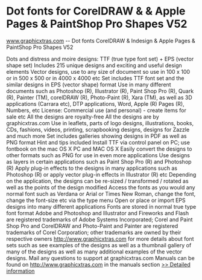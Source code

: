 # Dot fonts for CorelDRAW & & Apple Pages & PaintShop Pro Shapes V52
www.graphicxtras.com -- Dot fonts CorelDRAW & Indesign & Apple Pages & PaintShop Pro Shapes V52

Dots and distress and moire designs: TTF (true type font set) + EPS (vector shape set)
Includes 215 unique designs and exciting and useful design elements
Vector designs, use to any size of document so use in 100 x 100 or in 500 x 500 or in 4000 x 4000 etc
Set includes TTF font set and the similar designs in EPS (vector shape) format
Use in many different documents such as Photoshop (R), Illustrator (R), Paint Shop Pro (R), Quark (R), Painter (TM), corelDRAW (R), Photo-Paint (R), Xara (TM), as well as 3D applications (Carrara etc), DTP applications, Word, Apple (R) Pages (R), Numbers, etc
License: Commercial use (and personal) - create items for sale etc
All the designs are royalty-free
All the designs are by graphicxtras.com
Use in leaflets, parts of logo designs, illustrations, books, CDs, fashions, videos, printing, scrapbooking designs, designs for Zazzle and much more
Set includes galleries showing designs in PDF as well as PNG format
Hint and tips included
Install TTF via control panel on PC; use fontbook on the mac OS X
PC and MAC OS X
Easily convert the designs to other formats such as PNG for use in even more applications
Use designs as layers in certain applications such as Paint Shop Pro (R) and Photoshop (R)
Apply plug-in effects to the designs in many applications such as Photoshop (R) or apply vector plug-in effects in Illustrator (R) etc
Depending on the application, the designs can be re-sized / transformed / rotated as well as the points of the design modified
Access the fonts as you would any normal font such as Verdana or Arial or Times New Roman, change the font, change the font-size etc via the type menu
Open or place or import EPS designs into many different applications
Fonts are stored in normal true type font format
Adobe and Photoshop and Illustrator and Fireworks and Flash are registered trademarks of Adobe Systems Incorporated; Corel and Paint Shop Pro and CorelDRAW and Photo-Paint and Painter are registered trademarks of Corel Corporation; other trademarks are owned by their respective owners
http://www.graphicxtras.com for more details about font sets such as see examples of the designs as well as a thumbnail gallery of many of the designs as well as many additional examples of the vector designs.
Mail any questions to support at graphicxtras.com
Manuals can be found on http://www.graphicxtras.com in the manuals section
[>> Detailed information](https://secure.shareit.com/shareit/product.html?productid=300326651&affiliateid=200057808)